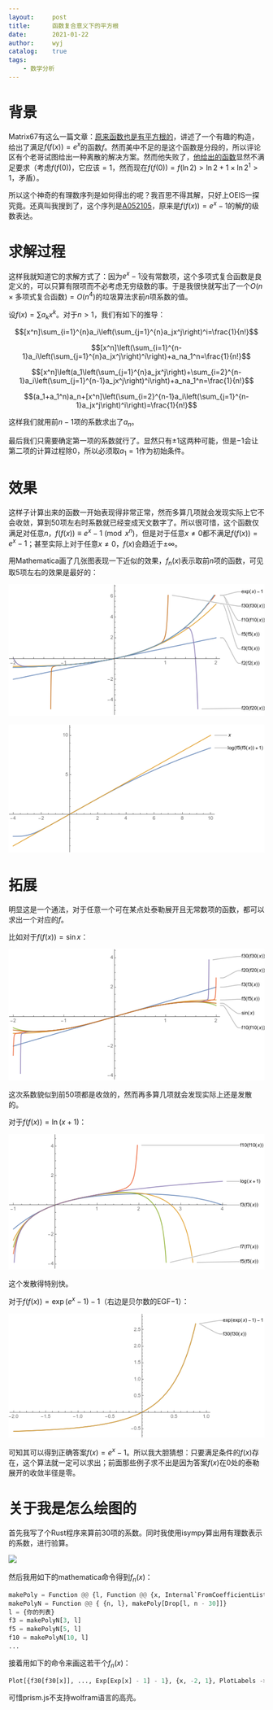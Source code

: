 ```yaml
---
layout:		post
title:		函数复合意义下的平方根
date:		2021-01-22
author:		wyj
catalog:	true
tags:
    - 数学分析
---
```


# 背景

Matrix67有这么一篇文章：[原来函数也是有平方根的](http://www.matrix67.com/blog/archives/3951)，讲述了一个有趣的构造，给出了满足$f(f(x))=e^x$的函数$f$。然而美中不足的是这个函数是分段的，所以评论区有个老哥试图给出一种离散的解决方案。然而他失败了，[他给出的函数](http://www.matrix67.com/blog/archives/3951#comment-16742)显然不满足要求（考虑$f(f(0))$，它应该$=1$，然而现在$f(f(0))=f(\ln{2})>\ln{2}+1\times \ln{2}^{1}>1$，矛盾）。

所以这个神奇的有理数序列是如何得出的呢？我百思不得其解，只好上OEIS一探究竟。还真叫我搜到了，这个序列是[A052105](https://oeis.org/A052105)，原来是$f(f(x))=e^x-1$的解$f$的级数表达。

# 求解过程

这样我就知道它的求解方式了：因为$e^x-1$没有常数项，这个多项式复合函数是良定义的，可以只算有限项而不必考虑无穷级数的事。于是我很快就写出了一个$O(n\times \textrm{多项式复合函数})=O(n^4)$的垃圾算法求前$n$项系数的值。

设$f(x)=\sum{a_kx^k}$。对于$n>1$，我们有如下的推导：

$$[x^n]\sum_{i=1}^{n}a_i\left(\sum_{j=1}^{n}a_jx^j\right)^i=\frac{1}{n!}$$

$$[x^n]\left(\sum_{i=1}^{n-1}a_i\left(\sum_{j=1}^{n}a_jx^j\right)^i\right)+a_na_1^n=\frac{1}{n!}$$

$$[x^n]\left(a_1\left(\sum_{j=1}^{n}a_jx^j\right)+\sum_{i=2}^{n-1}a_i\left(\sum_{j=1}^{n-1}a_jx^j\right)^i\right)+a_na_1^n=\frac{1}{n!}$$

$$(a_1+a_1^n)a_n+[x^n]\left(\sum_{i=2}^{n-1}a_i\left(\sum_{j=1}^{n-1}a_jx^j\right)^i\right)=\frac{1}{n!}$$

这样我们就用前$n-1$项的系数求出了$a_n$。

最后我们只需要确定第一项的系数就行了。显然只有$\pm{1}$这两种可能，但是$-1$会让第二项的计算过程除0，所以必须取$a_1=1$作为初始条件。

# 效果

这样子计算出来的函数一开始表现得非常正常，然而多算几项就会发现实际上它不会收敛，算到50项左右时系数就已经变成天文数字了。所以很可惜，这个函数仅满足对任意$n$，$f(f(x))\equiv e^x-1 \pmod{x^n}$，但是对于任意$x\ne 0$都不满足$f(f(x))=e^x-1$；甚至实际上对于任意$x\ne 0$，$f(x)$会趋近于$\pm{\infty}$。

用Mathematica画了几张图表现一下近似的效果，$f_n(x)$表示取前$n$项的函数，可见取$5$项左右的效果是最好的：

![](/img/20210122/1.png)

![](/img/20210122/2.png)

# 拓展

明显这是一个通法，对于任意一个可在某点处泰勒展开且无常数项的函数，都可以求出一个对应的$f$。

比如对于$f(f(x))=\sin{x}$：

![](/img/20210122/3.png)

这次系数貌似到前50项都是收敛的，然而再多算几项就会发现实际上还是发散的。

对于$f(f(x))=\ln{(x+1)}$：

![](/img/20210122/4.png)

这个发散得特别快。

对于$f(f(x))=\exp{(e^x-1)}-1$（右边是贝尔数的EGF$-1$）：

![](/img/20210122/5.png)

可知其可以得到正确答案$f(x)=e^x-1$。所以我大胆猜想：只要满足条件的$f(x)$存在，这个算法就一定可以求出；前面那些例子求不出是因为答案$f(x)$在$0$处的泰勒展开的收敛半径是零。

# 关于我是怎么绘图的

首先我写了个Rust程序来算前$30$项的系数。同时我使用isympy算出用有理数表示的系数，进行验算。

![](https://i.loli.net/2021/01/26/KhlrOwBIoi4FMkm.png)

然后我用如下的mathematica命令得到$f_n(x)$：

```python
makePoly = Function @@ {l, Function @@ {x, Internal`FromCoefficientList[l, x]} }
makePolyN = Function @@ { {n, l}, makePoly[Drop[l, n - 30]]}
l = {你的列表}
f3 = makePolyN[3, l]
f5 = makePolyN[5, l]
f10 = makePolyN[10, l]
...
```

接着用如下的命令来画这若干个$f_n(x)$：

```python
Plot[{f30[f30[x]], ..., Exp[Exp[x] - 1] - 1}, {x, -2, 1}, PlotLabels -> "Expressions"]
```

可惜prism.js不支持wolfram语言的高亮。
